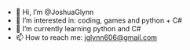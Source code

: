 - 👋 Hi, I’m @JoshuaGlynn
- 👀 I’m interested in: coding, games and python + C#
- 🌱 I’m currently learning python and C#
- 📫 How to reach me: jglynn606@gmail.com 

<!---
JoshuaGlynn/JoshuaGlynn is a ✨ special ✨ repository because its `README.md` (this file) appears on your GitHub profile.
You can click the Preview link to take a look at your changes.
--->
